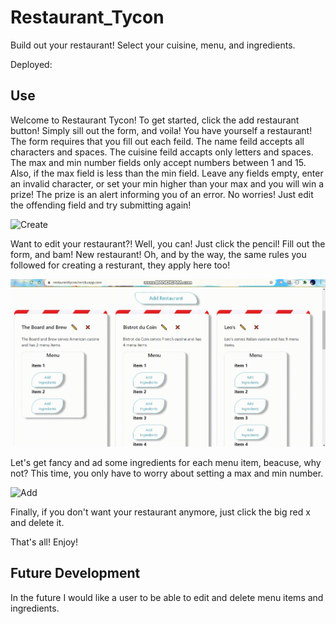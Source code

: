 # Restaurant_Tycon
Build out your restaurant! Select your cuisine, menu, and ingredients.

Deployed: 

## Use

Welcome to Restaurant Tycon! To get started, click the add restaurant button! Simply sill out the form, and voila! You have yourself a restaurant! The form requires that you fill out each feild. The name feild accepts all characters and spaces. The cuisine feild accapts only letters and spaces. The max and min number fields only accept numbers between 1 and 15. Also, if the max field is less than the min field. Leave any fields empty, enter an invalid character, or set your min higher than your max and you will win a prize! The prize is an alert informing you of an error. No worries! Just edit the offending field and try submitting again!

![ Create](./assets/Create.gif)

Want to edit your restaurant?! Well, you can! Just click the pencil! Fill out the form, and bam! New restaurant! Oh, and by the way, the same rules you followed for creating a resturant, they apply here too!

![ Update](./assets/Update.gif)

Let's get fancy and ad some ingredients for each menu item, beacuse, why not? This time, you only have to worry about setting a max and min number.

![ Add](./assets/Add.gif)

Finally, if you don't want your restaurant anymore, just click the big red x and delete it.

That's all! Enjoy!

## Future Development

In the future I would like a user to be able to edit and delete menu items and ingredients.